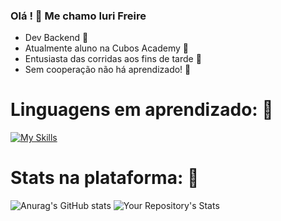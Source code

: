 ### Olá ! 👋 Me chamo Iuri Freire 



- Dev Backend :floppy_disk:
- Atualmente aluno na Cubos Academy :school:
- Entusiasta das corridas aos fins de tarde :running:
- Sem cooperação não há aprendizado! 👯




# Linguagens em aprendizado: 🌱

[![My Skills](https://skillicons.dev/icons?i=js,html,css,nodejs,react)](https://skillicons.dev)

# Stats na plataforma: :telescope:

![Anurag's GitHub stats](https://github-readme-stats.vercel.app/api?username=Iurifreire&theme=dark&show_icons=true)
![Your Repository's Stats](https://github-readme-stats.vercel.app/api/top-langs/?username=Iurifreire&theme=blue-green)


<!--
**Iurifreire/IuriFreire** is a ✨ _special_ ✨ repository because its `README.md` (this file) appears on your GitHub profile.

Here are some ideas to get you started:

- 🔭 I’m currently working on ...
- 🌱 I’m currently learning ...
- 👯 I’m looking to collaborate on ...
- 🤔 I’m looking for help with ...
- 💬 Ask me about ...
- 📫 How to reach me: ...
- 😄 Pronouns: ...
- ⚡ Fun fact: ...
-->
